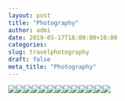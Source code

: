 ```yaml
---
layout: post
title: "Photography"
author: admi
date: 2019-05-17T18:09:00+10:00
categories: 
slug: travelphotography
draft: false
meta_title: "Photography"
---
```


![](./DSC_3853.jpg)![](./DSC_3835-1.jpg)![](./DSC_3833-1.jpg)![](./DSC_3788-1.jpg)![](./DSC_3784-1.jpg)![](./DSC_5053.jpg)![](./DSC_4994.jpg)![](./DSC_4981.jpg)![](./DSC_4512.jpg)![](./DSC_4395.jpg)![](./DSC_4393.jpg)![](./DSC_3930.jpg)![](./DSC_5065.jpg)
